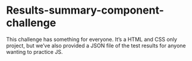 # Results-summary-component-challenge
This challenge has something for everyone. It’s a HTML and CSS only project, but we’ve also provided a JSON file of the test results for anyone wanting to practice JS.
